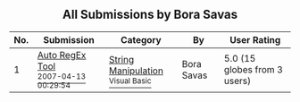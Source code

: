 ﻿<div align="center">

## All Submissions by Bora Savas

</div>

No.  | Submission | Category | By   | User Rating
---- | ---------- | -------- | ---- | -----------
1 | [Auto RegEx Tool<br /><sup>2007-04-13 00:29:54</sup>](https://github.com/Planet-Source-Code/bora-savas-auto-regex-tool__1-68339) | [String Manipulation<br /><sup>Visual Basic</sup>](../ByCategory/string-manipulation__1-5.md) | Bora Savas | 5.0 (15 globes from 3 users)
